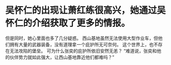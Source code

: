 # 吴怀仁的出现让萧红练很高兴，她通过吴怀仁的介绍获取了更多的情报。
但是同时，她心里面也多了几分疑惑。
西山基地虽然无法使用大型作业车，但他们拥有大量的武器装备，没有道理拿一个庇护所无可奈何。
这个世界上，也不存在无法攻陷的堡垒。
可为什么张奕的庇护所依旧安然无恙？
“难道说，张奕和他的伙伴势力就如此强大，让西山基地靠近他们都难吗？”


